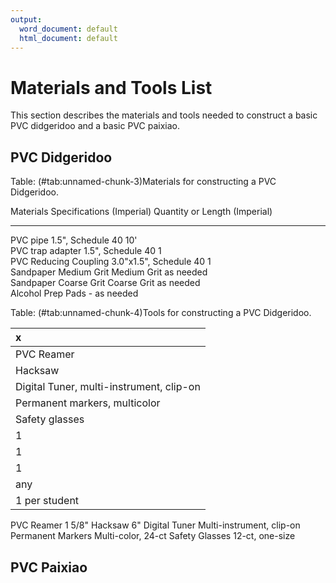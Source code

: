 ```yaml
---
output:
  word_document: default
  html_document: default
---
```


# Materials and Tools List

This section describes the materials and tools needed to construct a basic PVC didgeridoo and a basic PVC paixiao.

## PVC Didgeridoo




Table: (\#tab:unnamed-chunk-3)Materials for constructing a PVC Didgeridoo.

Materials               Specifications (Imperial)   Quantity or Length (Imperial) 
----------------------  --------------------------  ------------------------------
PVC pipe                1.5", Schedule 40           10'                           
PVC trap adapter        1.5", Schedule 40           1                             
PVC Reducing Coupling   3.0"x1.5", Schedule 40      1                             
Sandpaper	Medium Grit   Medium Grit                 as needed                     
Sandpaper	Coarse Grit   Coarse Grit                 as needed                     
Alcohol Prep Pads       -                           as needed                     


Table: (\#tab:unnamed-chunk-4)Tools for constructing a PVC Didgeridoo.

|x                                        |
|:----------------------------------------|
|PVC Reamer                               |
|Hacksaw                                  |
|Digital Tuner, multi-instrument, clip-on |
|Permanent markers, multicolor            |
|Safety glasses                           |
|1                                        |
|1                                        |
|1                                        |
|any                                      |
|1 per student                            |


PVC Reamer	1 5/8"
Hacksaw	6"
Digital Tuner	Multi-instrument, clip-on
Permanent Markers	Multi-color, 24-ct
Safety Glasses	12-ct, one-size


## PVC Paixiao
